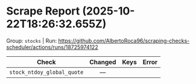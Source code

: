 # Scrape Report (2025-10-22T18:26:32.655Z)

Group: `stocks`  |  Run: https://github.com/AlbertoRoca96/scraping-checks-scheduler/actions/runs/18725974122

| Check | Changed | Keys | Error |
|---|:---:|:--|:--|
| `stock_ntdoy_global_quote` | — |  |  |
